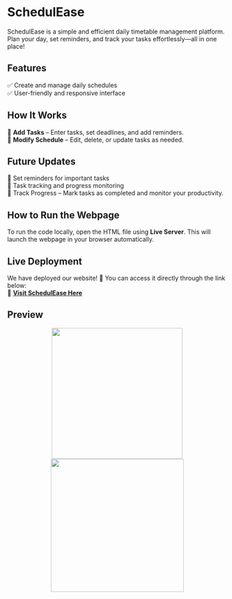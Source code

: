 # **SchedulEase**

SchedulEase is a simple and efficient daily timetable management platform. Plan your day, set reminders, and track your tasks effortlessly—all in one place!  

## **Features**  
✅ Create and manage daily schedules  
✅ User-friendly and responsive interface  

## **How It Works**  
🔹 **Add Tasks** – Enter tasks, set deadlines, and add reminders.  
🔹 **Modify Schedule** – Edit, delete, or update tasks as needed.  

## **Future Updates**  
🔹 Set reminders for important tasks  
🔹 Task tracking and progress monitoring  
🔹 Track Progress – Mark tasks as completed and monitor your productivity.  

## **How to Run the Webpage**  
To run the code locally, open the HTML file using **Live Server**. This will launch the webpage in your browser automatically.  

## **Live Deployment**  
We have deployed our website! 🎉 You can access it directly through the link below:  
🔗 **[Visit SchedulEase Here](https://schedulease.netlify.app/)**  

## **Preview**  
<p align="center">
  <img src="https://github.com/user-attachments/assets/fd0a05d5-eee9-4c77-8768-ac8bae04869e" width="300">
    <img src="https://github.com/user-attachments/assets/2a2fe681-ac6a-43a1-b303-26df80590ba7" width="305">

</p>
